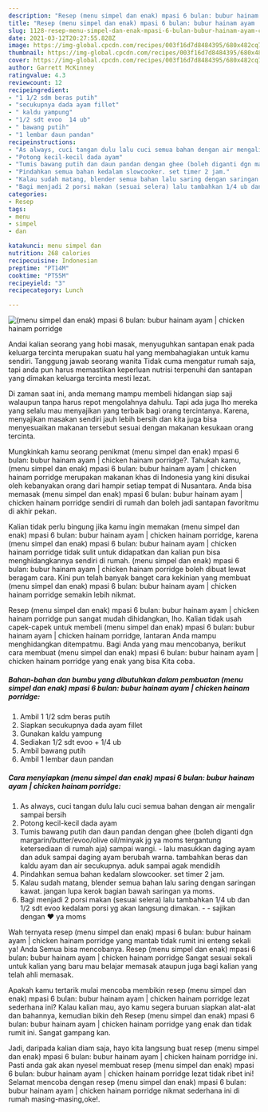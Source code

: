 ```yaml
---
description: "Resep (menu simpel dan enak) mpasi 6 bulan: bubur hainam ayam | chicken hainam porridge yang enak dan Mudah Dibuat"
title: "Resep (menu simpel dan enak) mpasi 6 bulan: bubur hainam ayam | chicken hainam porridge yang enak dan Mudah Dibuat"
slug: 1128-resep-menu-simpel-dan-enak-mpasi-6-bulan-bubur-hainam-ayam-chicken-hainam-porridge-yang-enak-dan-mudah-dibuat
date: 2021-03-12T20:27:55.828Z
image: https://img-global.cpcdn.com/recipes/003f16d7d8484395/680x482cq70/menu-simpel-dan-enak-mpasi-6-bulan-bubur-hainam-ayam-chicken-hainam-porridge-foto-resep-utama.jpg
thumbnail: https://img-global.cpcdn.com/recipes/003f16d7d8484395/680x482cq70/menu-simpel-dan-enak-mpasi-6-bulan-bubur-hainam-ayam-chicken-hainam-porridge-foto-resep-utama.jpg
cover: https://img-global.cpcdn.com/recipes/003f16d7d8484395/680x482cq70/menu-simpel-dan-enak-mpasi-6-bulan-bubur-hainam-ayam-chicken-hainam-porridge-foto-resep-utama.jpg
author: Garrett McKinney
ratingvalue: 4.3
reviewcount: 12
recipeingredient:
- "1 1/2 sdm beras putih"
- "secukupnya dada ayam fillet"
- " kaldu yampung"
- "1/2 sdt evoo  14 ub"
- " bawang putih"
- "1 lembar daun pandan"
recipeinstructions:
- "As always, cuci tangan dulu lalu cuci semua bahan dengan air mengalir sampai bersih"
- "Potong kecil-kecil dada ayam"
- "Tumis bawang putih dan daun pandan dengan ghee (boleh diganti dgn margarin/butter/evoo/olive oil/minyak jg ya moms tergantung ketersediaan di rumah aja) sampai wangi.  lalu masukkan daging ayam dan aduk sampai daging ayam berubah warna. tambahkan beras dan kaldu ayam dan air secukupnya. aduk sampai agak mendidih"
- "Pindahkan semua bahan kedalam slowcooker. set timer 2 jam."
- "Kalau sudah matang, blender semua bahan lalu saring dengan saringan kawat. jangan lupa kerok bagian bawah saringan ya moms."
- "Bagi menjadi 2 porsi makan (sesuai selera) lalu tambahkan 1/4 ub dan 1/2 sdt evoo kedalam porsi yg akan langsung dimakan.   sajikan dengan ❤️ ya moms"
categories:
- Resep
tags:
- menu
- simpel
- dan

katakunci: menu simpel dan 
nutrition: 268 calories
recipecuisine: Indonesian
preptime: "PT14M"
cooktime: "PT55M"
recipeyield: "3"
recipecategory: Lunch

---
```



![(menu simpel dan enak) mpasi 6 bulan: bubur hainam ayam | chicken hainam porridge](https://img-global.cpcdn.com/recipes/003f16d7d8484395/680x482cq70/menu-simpel-dan-enak-mpasi-6-bulan-bubur-hainam-ayam-chicken-hainam-porridge-foto-resep-utama.jpg)

Andai kalian seorang yang hobi masak, menyuguhkan santapan enak pada keluarga tercinta merupakan suatu hal yang membahagiakan untuk kamu sendiri. Tanggung jawab seorang  wanita Tidak cuma mengatur rumah saja, tapi anda pun harus memastikan keperluan nutrisi terpenuhi dan santapan yang dimakan keluarga tercinta mesti lezat.

Di zaman  saat ini, anda memang mampu membeli hidangan siap saji walaupun tanpa harus repot mengolahnya dahulu. Tapi ada juga lho mereka yang selalu mau menyajikan yang terbaik bagi orang tercintanya. Karena, menyajikan masakan sendiri jauh lebih bersih dan kita juga bisa menyesuaikan makanan tersebut sesuai dengan makanan kesukaan orang tercinta. 



Mungkinkah kamu seorang penikmat (menu simpel dan enak) mpasi 6 bulan: bubur hainam ayam | chicken hainam porridge?. Tahukah kamu, (menu simpel dan enak) mpasi 6 bulan: bubur hainam ayam | chicken hainam porridge merupakan makanan khas di Indonesia yang kini disukai oleh kebanyakan orang dari hampir setiap tempat di Nusantara. Anda bisa memasak (menu simpel dan enak) mpasi 6 bulan: bubur hainam ayam | chicken hainam porridge sendiri di rumah dan boleh jadi santapan favoritmu di akhir pekan.

Kalian tidak perlu bingung jika kamu ingin memakan (menu simpel dan enak) mpasi 6 bulan: bubur hainam ayam | chicken hainam porridge, karena (menu simpel dan enak) mpasi 6 bulan: bubur hainam ayam | chicken hainam porridge tidak sulit untuk didapatkan dan kalian pun bisa menghidangkannya sendiri di rumah. (menu simpel dan enak) mpasi 6 bulan: bubur hainam ayam | chicken hainam porridge boleh dibuat lewat beragam cara. Kini pun telah banyak banget cara kekinian yang membuat (menu simpel dan enak) mpasi 6 bulan: bubur hainam ayam | chicken hainam porridge semakin lebih nikmat.

Resep (menu simpel dan enak) mpasi 6 bulan: bubur hainam ayam | chicken hainam porridge pun sangat mudah dihidangkan, lho. Kalian tidak usah capek-capek untuk membeli (menu simpel dan enak) mpasi 6 bulan: bubur hainam ayam | chicken hainam porridge, lantaran Anda mampu menghidangkan ditempatmu. Bagi Anda yang mau mencobanya, berikut cara membuat (menu simpel dan enak) mpasi 6 bulan: bubur hainam ayam | chicken hainam porridge yang enak yang bisa Kita coba.

<!--inarticleads1-->

##### Bahan-bahan dan bumbu yang dibutuhkan dalam pembuatan (menu simpel dan enak) mpasi 6 bulan: bubur hainam ayam | chicken hainam porridge:

1. Ambil 1 1/2 sdm beras putih
1. Siapkan secukupnya dada ayam fillet
1. Gunakan  kaldu yampung
1. Sediakan 1/2 sdt evoo + 1/4 ub
1. Ambil  bawang putih
1. Ambil 1 lembar daun pandan




<!--inarticleads2-->

##### Cara menyiapkan (menu simpel dan enak) mpasi 6 bulan: bubur hainam ayam | chicken hainam porridge:

1. As always, cuci tangan dulu lalu cuci semua bahan dengan air mengalir sampai bersih
1. Potong kecil-kecil dada ayam
1. Tumis bawang putih dan daun pandan dengan ghee (boleh diganti dgn margarin/butter/evoo/olive oil/minyak jg ya moms tergantung ketersediaan di rumah aja) sampai wangi.  - lalu masukkan daging ayam dan aduk sampai daging ayam berubah warna. tambahkan beras dan kaldu ayam dan air secukupnya. aduk sampai agak mendidih
1. Pindahkan semua bahan kedalam slowcooker. set timer 2 jam.
1. Kalau sudah matang, blender semua bahan lalu saring dengan saringan kawat. jangan lupa kerok bagian bawah saringan ya moms.
1. Bagi menjadi 2 porsi makan (sesuai selera) lalu tambahkan 1/4 ub dan 1/2 sdt evoo kedalam porsi yg akan langsung dimakan.  -  - sajikan dengan ❤️ ya moms




Wah ternyata resep (menu simpel dan enak) mpasi 6 bulan: bubur hainam ayam | chicken hainam porridge yang mantab tidak rumit ini enteng sekali ya! Anda Semua bisa mencobanya. Resep (menu simpel dan enak) mpasi 6 bulan: bubur hainam ayam | chicken hainam porridge Sangat sesuai sekali untuk kalian yang baru mau belajar memasak ataupun juga bagi kalian yang telah ahli memasak.

Apakah kamu tertarik mulai mencoba membikin resep (menu simpel dan enak) mpasi 6 bulan: bubur hainam ayam | chicken hainam porridge lezat sederhana ini? Kalau kalian mau, ayo kamu segera buruan siapkan alat-alat dan bahannya, kemudian bikin deh Resep (menu simpel dan enak) mpasi 6 bulan: bubur hainam ayam | chicken hainam porridge yang enak dan tidak rumit ini. Sangat gampang kan. 

Jadi, daripada kalian diam saja, hayo kita langsung buat resep (menu simpel dan enak) mpasi 6 bulan: bubur hainam ayam | chicken hainam porridge ini. Pasti anda gak akan nyesel membuat resep (menu simpel dan enak) mpasi 6 bulan: bubur hainam ayam | chicken hainam porridge lezat tidak ribet ini! Selamat mencoba dengan resep (menu simpel dan enak) mpasi 6 bulan: bubur hainam ayam | chicken hainam porridge nikmat sederhana ini di rumah masing-masing,oke!.

